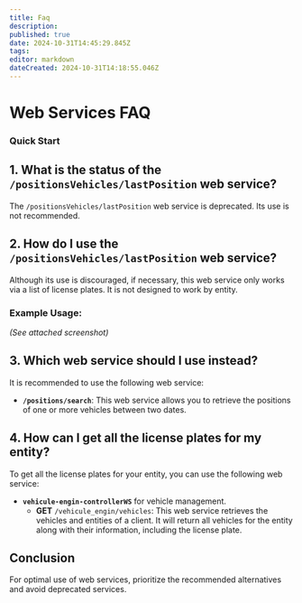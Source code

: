```yaml
---
title: Faq
description: 
published: true
date: 2024-10-31T14:45:29.845Z
tags: 
editor: markdown
dateCreated: 2024-10-31T14:18:55.046Z
---
```


# Web Services FAQ

### Quick Start

## 1. What is the status of the `/positionsVehicles/lastPosition` web service?
The `/positionsVehicles/lastPosition` web service is deprecated. Its use is not recommended.

## 2. How do I use the `/positionsVehicles/lastPosition` web service?
Although its use is discouraged, if necessary, this web service only works via a list of license plates. It is not designed to work by entity.

### Example Usage:
*(See attached screenshot)*

## 3. Which web service should I use instead?
It is recommended to use the following web service:
- **`/positions/search`**: This web service allows you to retrieve the positions of one or more vehicles between two dates.

## 4. How can I get all the license plates for my entity?
To get all the license plates for your entity, you can use the following web service:
- **`vehicule-engin-controllerWS`** for vehicle management.
  - **GET** `/vehicule_engin/vehicles`: This web service retrieves the vehicles and entities of a client. It will return all vehicles for the entity along with their information, including the license plate.

## Conclusion
For optimal use of web services, prioritize the recommended alternatives and avoid deprecated services.
